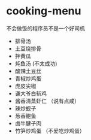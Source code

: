 # cooking-menu
不会做饭的程序员不是一个好司机

- 排骨汤
- 土豆烧排骨
- 拌黄瓜
- 炖鱼汤  (不太成功)
- 酸辣土豆丝
- 青椒炒鸡蛋
- 虎皮尖椒
- 谦大爷白斩鸡
- 酱香清蒸虾仁 （说有点咸）
- 辣炒蚬子
- 葱香鲍鱼
- 卤牛腱子肉
- 竹笋炒鸡蛋  （不爱吃炒鸡蛋）
